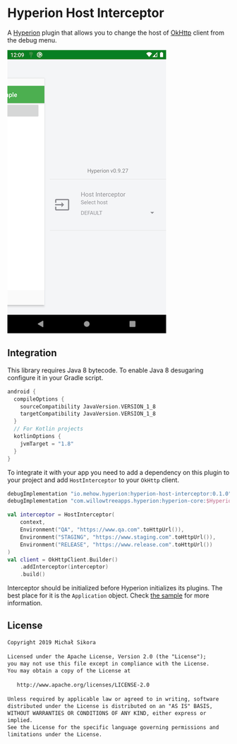 # Hyperion Host Interceptor

A [Hyperion](https://github.com/willowtreeapps/Hyperion-Android) plugin that allows you to change the host of [OkHttp](https://square.github.io/okhttp) client from the debug menu.

![](images/screenshot-sample.png)

## Integration

This library requires Java 8 bytecode. To enable Java 8 desugaring configure it in your Gradle script.

```groovy
android {
  compileOptions {
    sourceCompatibility JavaVersion.VERSION_1_8
    targetCompatibility JavaVersion.VERSION_1_8
  }
  // For Kotlin projects
  kotlinOptions {
    jvmTarget = "1.8"
  }
}
```

To integrate it with your app you need to add a dependency on this plugin to your project and add `HostInterceptor` to your `OkHttp` client.

```groovy
debugImplementation "io.mehow.hyperion:hyperion-host-interceptor:0.1.0"
debugImplementation "com.willowtreeapps.hyperion:hyperion-core:$HyperionCurrentVersion"
```

```kotlin
val interceptor = HostInterceptor(
    context,
    Environment("QA", "https://www.qa.com".toHttpUrl()),
    Environment("STAGING", "https://www.staging.com".toHttpUrl()),
    Environment("RELEASE", "https://www.release.com".toHttpUrl())
)
val client = OkHttpClient.Builder()
    .addInterceptor(interceptor)
    .build()
```

Interceptor should be initialized before Hyperion initializes its plugins. The best place for it is the `Application` object. Check [the sample](sample/) for more information.

## License

    Copyright 2019 Michał Sikora

    Licensed under the Apache License, Version 2.0 (the "License");
    you may not use this file except in compliance with the License.
    You may obtain a copy of the License at

       http://www.apache.org/licenses/LICENSE-2.0

    Unless required by applicable law or agreed to in writing, software
    distributed under the License is distributed on an "AS IS" BASIS,
    WITHOUT WARRANTIES OR CONDITIONS OF ANY KIND, either express or implied.
    See the License for the specific language governing permissions and
    limitations under the License.
